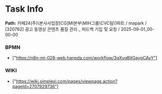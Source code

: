 # Task Info

**Path:** 카페24(주)\본사사업장\[CG]MI본부\MIH그룹\CVC팀\1파트 / mapark / [320762] 광고 동영상 콘텐츠 품질 관리 _ 피드백 기입 및 요청 / 2025-09-01_00-00-00

### BPMN
- ["https://n8n-mi-028-web.hanpda.com/workflow/3qXvqBjtGaygCAvY"]

### WIKI
- ["https://wiki.simplexi.com/pages/viewpage.action?pageId=2707929736"]

